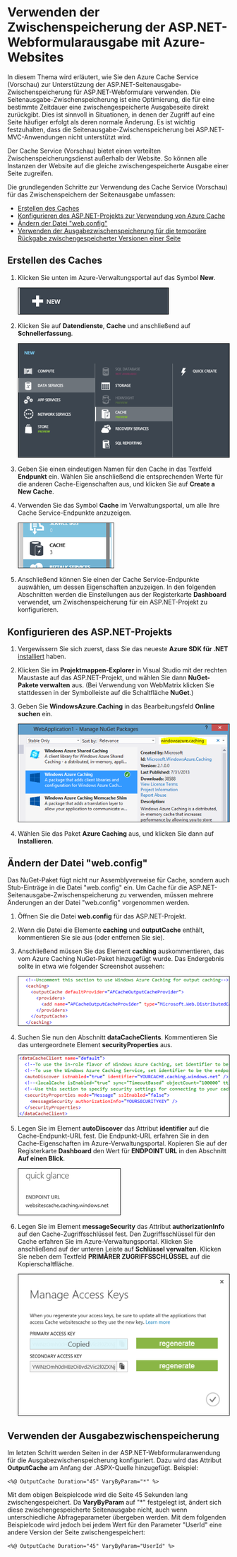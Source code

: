 <properties linkid="video-center-detail" urlDisplayName="details" pageTitle="Video Center Details" metaKeywords="" description="" metaCanonical="" services="" documentationCenter="" title="How to Use ASP.NET Web Forms Output Caching with Azure Web Sites" authors="jroth" solutions="" manager="" editor="" />

Verwenden der Zwischenspeicherung der ASP.NET-Webformularausgabe mit Azure-Websites
===================================================================================

In diesem Thema wird erläutert, wie Sie den Azure Cache Service (Vorschau) zur Unterstützung der ASP.NET-Seitenausgabe-Zwischenspeicherung für ASP.NET-Webformulare verwenden. Die Seitenausgabe-Zwischenspeicherung ist eine Optimierung, die für eine bestimmte Zeitdauer eine zwischengespeicherte Ausgabeseite direkt zurückgibt. Dies ist sinnvoll in Situationen, in denen der Zugriff auf eine Seite häufiger erfolgt als deren normale Änderung. Es ist wichtig festzuhalten, dass die Seitenausgabe-Zwischenspeicherung bei ASP.NET-MVC-Anwendungen nicht unterstützt wird.

Der Cache Service (Vorschau) bietet einen verteilten Zwischenspeicherungsdienst außerhalb der Website. So können alle Instanzen der Website auf die gleiche zwischengespeicherte Ausgabe einer Seite zugreifen.

Die grundlegenden Schritte zur Verwendung des Cache Service (Vorschau) für das Zwischenspeichern der Seitenausgabe umfassen:

-   [Erstellen des Caches](#createcache)
-   [Konfigurieren des ASP.NET-Projekts zur Verwendung von Azure Cache](#configureproject)
-   [Ändern der Datei "web.config"](#configurewebconfig)
-   [Verwenden der Ausgabezwischenspeicherung für die temporäre Rückgabe zwischengespeicherter Versionen einer Seite](#useoutputcaching)

Erstellen des Caches
--------------------

1.  Klicken Sie unten im Azure-Verwaltungsportal auf das Symbol **New**.

    ![Symbol "Neu"](./media/web-sites-web-forms-output-caching/CacheScreenshot_NewButton.PNG)

2.  Klicken Sie auf **Datendienste**, **Cache** und anschließend auf **Schnellerfassung**.

    ![Dialogfeld "Neuer Cache"](./media/web-sites-web-forms-output-caching/CachingScreenshot_CreateOptions.PNG)

3.  Geben Sie einen eindeutigen Namen für den Cache in das Textfeld **Endpunkt** ein. Wählen Sie anschließend die entsprechenden Werte für die anderen Cache-Eigenschaften aus, und klicken Sie auf **Create a New Cache**.

4.  Verwenden Sie das Symbol **Cache** im Verwaltungsportal, um alle Ihre Cache Service-Endpunkte anzuzeigen.

    ![Cache-Symbol](./media/web-sites-web-forms-output-caching/CachingScreenshot_CacheIcon.PNG)

5.  Anschließend können Sie einen der Cache Service-Endpunkte auswählen, um dessen Eigenschaften anzuzeigen. In den folgenden Abschnitten werden die Einstellungen aus der Registerkarte **Dashboard** verwendet, um Zwischenspeicherung für ein ASP.NET-Projekt zu konfigurieren.

Konfigurieren des ASP.NET-Projekts
----------------------------------

1.  Vergewissern Sie sich zuerst, dass Sie das neueste **Azure SDK für .NET** [installiert](http://www.windowsazure.com/en-us/downloads/?sdk=net) haben.

2.  Klicken Sie im **Projektmappen-Explorer** in Visual Studio mit der rechten Maustaste auf das ASP.NET-Projekt, und wählen Sie dann **NuGet-Pakete verwalten** aus. (Bei Verwendung von WebMatrix klicken Sie stattdessen in der Symbolleiste auf die Schaltfläche **NuGet**.)

3.  Geben Sie **WindowsAzure.Caching** in das Bearbeitungsfeld **Online suchen** ein.

    ![Dialogfeld "NuGet"](./media/web-sites-web-forms-output-caching/CachingScreenshot_NuGet.PNG)

4.  Wählen Sie das Paket **Azure Caching** aus, und klicken Sie dann auf **Installieren**.

Ändern der Datei "web.config"
-----------------------------

Das NuGet-Paket fügt nicht nur Assemblyverweise für Cache, sondern auch Stub-Einträge in die Datei "web.config" ein. Um Cache für die ASP.NET-Seitenausgabe-Zwischenspeicherung zu verwenden, müssen mehrere Änderungen an der Datei "web.config" vorgenommen werden.

1.  Öffnen Sie die Datei **web.config** für das ASP.NET-Projekt.

2.  Wenn die Datei die Elemente **caching** und **outputCache** enthält, kommentieren Sie sie aus (oder entfernen Sie sie).

3.  Anschließend müssen Sie das Element **caching** auskommentieren, das vom Azure Caching NuGet-Paket hinzugefügt wurde. Das Endergebnis sollte in etwa wie folgender Screenshot aussehen:

    ![Ausgabekonfiguration](./media/web-sites-web-forms-output-caching/CachingScreenshot_OC_WebConfig.PNG)

4.  Suchen Sie nun den Abschnitt **dataCacheClients**. Kommentieren Sie das untergeordnete Element **securityProperties** aus.

    ![Cache-Konfiguration](./media/web-sites-web-forms-output-caching/CachingScreenshot_CacheConfig.PNG)

5.  Legen Sie im Element **autoDiscover** das Attribut **identifier** auf die Cache-Endpunkt-URL fest. Die Endpunkt-URL erfahren Sie in den Cache-Eigenschaften im Azure-Verwaltungsportal. Kopieren Sie auf der Registerkarte **Dashboard** den Wert für **ENDPOINT URL** in den Abschnitt **Auf einen Blick**.

    ![Endpunkt-URL](./media/web-sites-web-forms-output-caching/CachingScreenshot_EndpointURL.PNG)

6.  Legen Sie im Element **messageSecurity** das Attribut **authorizationInfo** auf den Cache-Zugriffsschlüssel fest. Den Zugriffsschlüssel für den Cache erfahren Sie im Azure-Verwaltungsportal. Klicken Sie anschließend auf der unteren Leiste auf **Schlüssel verwalten**. Klicken Sie neben dem Textfeld **PRIMÄRER ZUGRIFFSSCHLÜSSEL** auf die Kopierschaltfläche.

    ![Schlüssel verwalten](./media/web-sites-web-forms-output-caching/CachingScreenshot_ManageAccessKeys.PNG)

Verwenden der Ausgabezwischenspeicherung
----------------------------------------

Im letzten Schritt werden Seiten in der ASP.NET-Webformularanwendung für die Ausgabezwischenspeicherung konfiguriert. Dazu wird das Attribut **OutputCache** am Anfang der .ASPX-Quelle hinzugefügt. Beispiel:

    <%@ OutputCache Duration="45" VaryByParam="*" %>

Mit dem obigen Beispielcode wird die Seite 45 Sekunden lang zwischengespeichert. Da **VaryByParam** auf "\*" festgelegt ist, ändert sich diese zwischengespeicherte Seitenausgabe nicht, auch wenn unterschiedliche Abfrageparameter übergeben werden. Mit dem folgenden Beispielcode wird jedoch bei jedem Wert für den Parameter "UserId" eine andere Version der Seite zwischengespeichert:

    <%@ OutputCache Duration="45" VaryByParam="UserId" %>  

